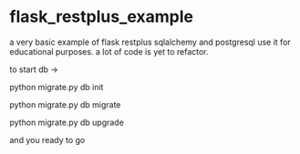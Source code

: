 # flask_restplus_example
a very basic example of flask restplus sqlalchemy and postgresql use it for educational purposes.
a lot of code is yet to refactor.

to start db ->

python migrate.py db init

python migrate.py db migrate

python migrate.py db upgrade

and you ready to go
